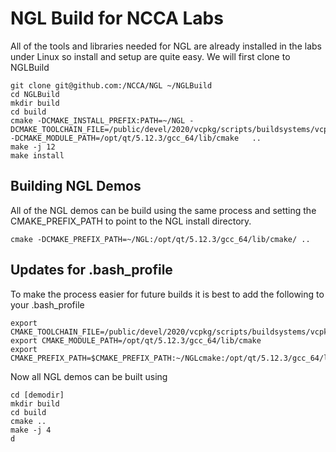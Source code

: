 # NGL Build for NCCA Labs

All of the tools and libraries needed for NGL are already installed in the labs under Linux so install and setup are quite easy. We will first clone to NGLBuild

```
git clone git@github.com:/NCCA/NGL ~/NGLBuild
cd NGLBuild
mkdir build
cd build
cmake -DCMAKE_INSTALL_PREFIX:PATH=~/NGL -DCMAKE_TOOLCHAIN_FILE=/public/devel/2020/vcpkg/scripts/buildsystems/vcpkg.cmake -DCMAKE_MODULE_PATH=/opt/qt/5.12.3/gcc_64/lib/cmake   ..
make -j 12
make install
```

## Building NGL Demos

All of the NGL demos can be build using the same process and setting the CMAKE_PREFIX_PATH to point to the NGL install directory.

```
cmake -DCMAKE_PREFIX_PATH=~/NGL:/opt/qt/5.12.3/gcc_64/lib/cmake/ .. 
```

## Updates for .bash_profile

To make the process easier for future builds it is best to add the following to your .bash_profile

```
export CMAKE_TOOLCHAIN_FILE=/public/devel/2020/vcpkg/scripts/buildsystems/vcpkg.cmake
export CMAKE_MODULE_PATH=/opt/qt/5.12.3/gcc_64/lib/cmake
export CMAKE_PREFIX_PATH=$CMAKE_PREFIX_PATH:~/NGLcmake:/opt/qt/5.12.3/gcc_64/lib/cmake/ 
```

Now all NGL demos can be built using

```
cd [demodir]
mkdir build
cd build
cmake ..
make -j 4
d

```
